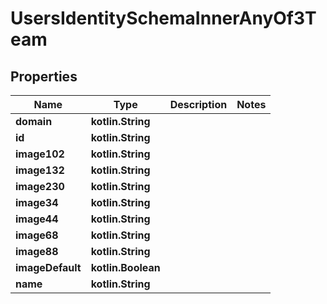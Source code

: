 
# UsersIdentitySchemaInnerAnyOf3Team

## Properties
Name | Type | Description | Notes
------------ | ------------- | ------------- | -------------
**domain** | **kotlin.String** |  | 
**id** | **kotlin.String** |  | 
**image102** | **kotlin.String** |  | 
**image132** | **kotlin.String** |  | 
**image230** | **kotlin.String** |  | 
**image34** | **kotlin.String** |  | 
**image44** | **kotlin.String** |  | 
**image68** | **kotlin.String** |  | 
**image88** | **kotlin.String** |  | 
**imageDefault** | **kotlin.Boolean** |  | 
**name** | **kotlin.String** |  | 



